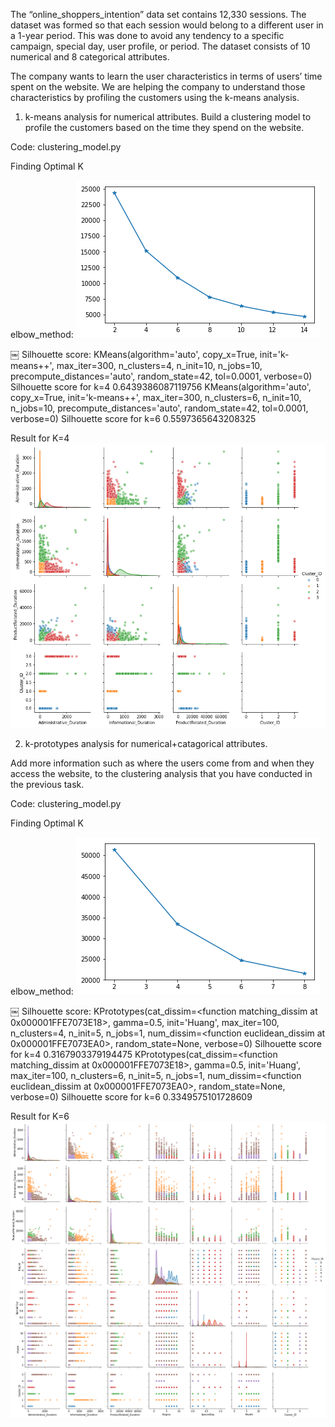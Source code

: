 The “online_shoppers_intention” data set contains 12,330 sessions. The dataset was formed so that each session would belong to a different user in a 1-year period. This was done to avoid any tendency to a specific campaign, special day, user profile, or period. The dataset consists of 10 numerical and 8 categorical attributes.

The company wants to learn the user characteristics in terms of users’ time spent on the website. We are helping the company to understand those characteristics by profiling the customers using the k-means analysis.

1. k-means analysis for numerical attributes.
Build a clustering model to profile the customers based on the time they spend on the website.

Code: clustering_model.py

Finding Optimal K

elbow_method:
![ScreenShot](https://github.com/abnishstha/Datamining/blob/master/Clustering%20Model/diags/1_elbow_method.png)

￼
Silhouette score: 
KMeans(algorithm='auto', copy_x=True, init='k-means++', max_iter=300,
    n_clusters=4, n_init=10, n_jobs=10, precompute_distances='auto',
    random_state=42, tol=0.0001, verbose=0)
Silhouette score for k=4 0.6439386087119756
KMeans(algorithm='auto', copy_x=True, init='k-means++', max_iter=300,
    n_clusters=6, n_init=10, n_jobs=10, precompute_distances='auto',
    random_state=42, tol=0.0001, verbose=0)
Silhouette score for k=6 0.5597365643208325


Result for K=4
![ScreenShot](https://github.com/abnishstha/Datamining/blob/master/Clustering%20Model/diags/1_result.png)


2. k-prototypes analysis for numerical+catagorical attributes.

Add more information such as where the users come from and when they access the website, to the clustering analysis that you have conducted in the previous task.

Code: clustering_model.py

Finding Optimal K

elbow_method:
![ScreenShot](https://github.com/abnishstha/Datamining/blob/master/Clustering%20Model/diags/2_elbow_method.png)

￼
Silhouette score: 
KPrototypes(cat_dissim=<function matching_dissim at 0x000001FFE7073E18>,
      gamma=0.5, init='Huang', max_iter=100, n_clusters=4, n_init=5,
      n_jobs=1,
      num_dissim=<function euclidean_dissim at 0x000001FFE7073EA0>,
      random_state=None, verbose=0)
Silhouette score for k=4 0.3167903379194475
KPrototypes(cat_dissim=<function matching_dissim at 0x000001FFE7073E18>,
      gamma=0.5, init='Huang', max_iter=100, n_clusters=6, n_init=5,
      n_jobs=1,
      num_dissim=<function euclidean_dissim at 0x000001FFE7073EA0>,
      random_state=None, verbose=0)
Silhouette score for k=6 0.3349575101728609


Result for K=6
![ScreenShot](https://github.com/abnishstha/Datamining/blob/master/Clustering%20Model/diags/2_result.png)
